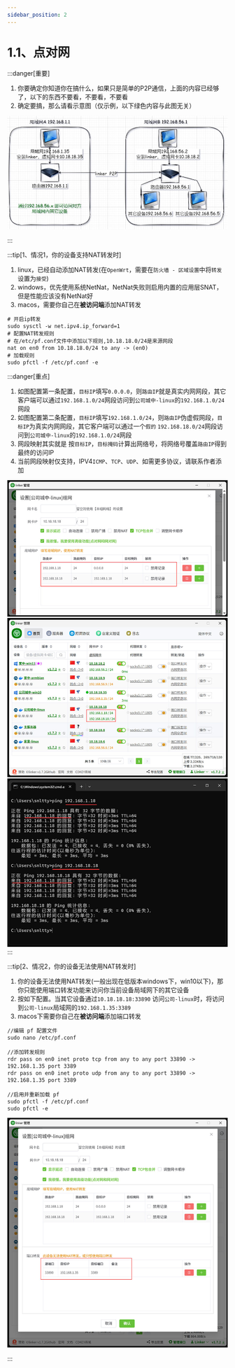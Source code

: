 ```yaml
---
sidebar_position: 2
---
```


# 1.1、点对网

:::danger[重要]
1. 你要确定你知道你在搞什么，如果只是简单的P2P通信，上面的内容已经够了，以下的东西不要看，不要看，不要看
2. 确定要搞，那么请看示意图（仅示例，以下绿色内容与此图无关）

![Docusaurus Plushie](./img/tuntap12n.jpg)

:::

:::tip[1、情况1，你的设备支持NAT转发时]

1. linux，已经自动添加NAT转发(在`OpenWrt`，需要在`防火墙 - 区域设置`中将`转发`设置为`接受`)
2. windows，优先使用系统NetNat，NetNat失败则启用内置的应用层SNAT，但是性能应该没有NetNat好
3. macos，需要你自己在**被访问端**添加NAT转发
```
# 开启ip转发
sudo sysctl -w net.ipv4.ip_forward=1
# 配置NAT转发规则
# 在/etc/pf.conf文件中添加以下规则,10.18.18.0/24是来源网段
nat on en0 from 10.18.18.0/24 to any -> (en0)
# 加载规则
sudo pfctl -f /etc/pf.conf -e
```


:::danger[重点]
1. 如图配置第一条配置，`目标IP`填写`0.0.0.0`，则`路由IP`就是真实内网网段，其它客户端可以通过`192.168.1.0/24`网段访问到`公司城中-linux`的`192.168.1.0/24`网段
2. 如图配置第二条配置，`目标IP`填写`192.168.1.0/24`，则`路由IP`伪虚假网段，`目标IP`为真实内网网段，其它客户端可以通过一个`假的` `192.168.18.0/24`网段访问到`公司城中-linux`的`192.168.1.0/24`网段
3. 网段映射其实就是 按`目标IP`，`目标掩码`计算出网络号，将网络号覆盖`路由IP`得到最终的访问IP
4. 当前网段映射仅支持，IPV4`ICMP`、`TCP`、`UDP`、如需更多协议，请联系作者添加

![Docusaurus Plushie](./img/tuntap12n-1.jpg)
![Docusaurus Plushie](./img/tuntap12n-2.jpg)
![Docusaurus Plushie](./img/tuntap12n-3.jpg)
:::




:::tip[2、情况2，你的设备无法使用NAT转发时]

1. 你的设备无法使用NAT转发(一般出现在低版本windows下，win10以下)，那你只能使用端口转发功能来访问你当前设备局域网下的其它设备
2. 按如下配置。当其它设备通过`10.18.18.18:33890` 访问`公司-linux`时，将访问到`公司-linux`局域网的`192.168.1.35:3389`
3. macos下需要你自己在**被访问端**添加端口转发
```
//编辑 pf 配置文件
sudo nano /etc/pf.conf

//添加转发规则
rdr pass on en0 inet proto tcp from any to any port 33890 -> 192.168.1.35 port 3389
rdr pass on en0 inet proto udp from any to any port 33890 -> 192.168.1.35 port 3389

//启用并重新加载 pf
sudo pfctl -f /etc/pf.conf
sudo pfctl -e
```

![Docusaurus Plushie](./img/tuntap-forward.jpg)

:::

